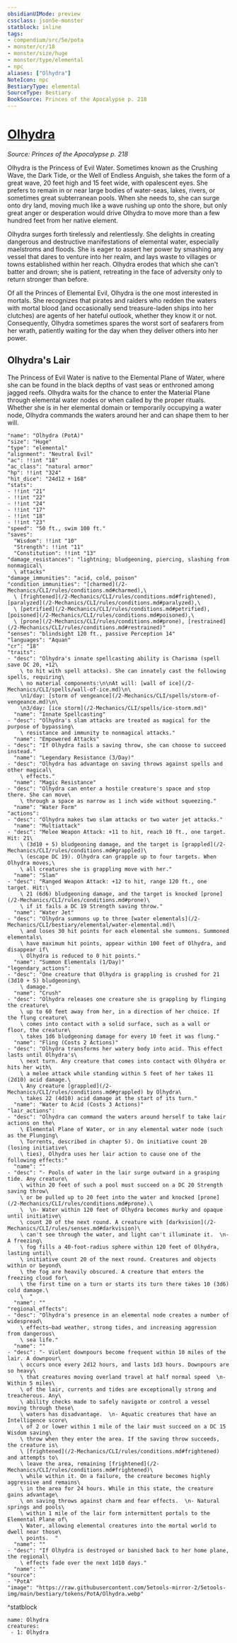 ```yaml
---
obsidianUIMode: preview
cssclass: json5e-monster
statblock: inline
tags:
- compendium/src/5e/pota
- monster/cr/18
- monster/size/huge
- monster/type/elemental
- npc
aliases: ["Olhydra"]
NoteIcon: npc
BestiaryType: elemental
SourceType: Bestiary
BookSource: Princes of the Apocalypse p. 218
---
```

# [Olhydra](2-Mechanics/CLI/bestiary/npc/olhydra-pota.md)
*Source: Princes of the Apocalypse p. 218*  

Olhydra is the Princess of Evil Water. Sometimes known as the Crushing Wave, the Dark Tide, or the Well of Endless Anguish, she takes the form of a great wave, 20 feet high and 15 feet wide, with opalescent eyes. She prefers to remain in or near large bodies of water-seas, lakes, rivers, or sometimes great subterranean pools. When she needs to, she can surge onto dry land, moving much like a wave rushing up onto the shore, but only great anger or desperation would drive Olhydra to move more than a few hundred feet from her native element.

Olhydra surges forth tirelessly and relentlessly. She delights in creating dangerous and destructive manifestations of elemental water, especially maelstroms and floods. She is eager to assert her power by smashing any vessel that dares to venture into her realm, and lays waste to villages or towns established within her reach. Olhydra erodes that which she can't batter and drown; she is patient, retreating in the face of adversity only to return stronger than before.

Of all the Princes of Elemental Evil, Olhydra is the one most interested in mortals. She recognizes that pirates and raiders who redden the waters with mortal blood (and occasionally send treasure-laden ships into her clutches) are agents of her hateful outlook, whether they know it or not. Consequently, Olhydra sometimes spares the worst sort of seafarers from her wrath, patiently waiting for the day when they deliver others into her power.

## Olhydra's Lair

The Princess of Evil Water is native to the Elemental Plane of Water, where she can be found in the black depths of vast seas or enthroned among jagged reefs. Olhydra waits for the chance to enter the Material Plane through elemental water nodes or when called by the proper rituals. Whether she is in her elemental domain or temporarily occupying a water node, Olhydra commands the waters around her and can shape them to her will.

```statblock
"name": "Olhydra (PotA)"
"size": "Huge"
"type": "elemental"
"alignment": "Neutral Evil"
"ac": !!int "18"
"ac_class": "natural armor"
"hp": !!int "324"
"hit_dice": "24d12 + 168"
"stats":
- !!int "21"
- !!int "22"
- !!int "24"
- !!int "17"
- !!int "18"
- !!int "23"
"speed": "50 ft., swim 100 ft."
"saves":
  "Wisdom": !!int "10"
  "Strength": !!int "11"
  "Constitution": !!int "13"
"damage_resistances": "lightning; bludgeoning, piercing, slashing from nonmagical\
  \ attacks"
"damage_immunities": "acid, cold, poison"
"condition_immunities": "[charmed](/2-Mechanics/CLI/rules/conditions.md#charmed),\
  \ [frightened](/2-Mechanics/CLI/rules/conditions.md#frightened), [paralyzed](/2-Mechanics/CLI/rules/conditions.md#paralyzed),\
  \ [petrified](/2-Mechanics/CLI/rules/conditions.md#petrified), [poisoned](/2-Mechanics/CLI/rules/conditions.md#poisoned),\
  \ [prone](/2-Mechanics/CLI/rules/conditions.md#prone), [restrained](/2-Mechanics/CLI/rules/conditions.md#restrained)"
"senses": "blindsight 120 ft., passive Perception 14"
"languages": "Aquan"
"cr": "18"
"traits":
- "desc": "Olhydra's innate spellcasting ability is Charisma (spell save DC 20, +12\
    \ to hit with spell attacks). She can innately cast the following spells, requiring\
    \ no material components:\n\nAt will: [wall of ice](/2-Mechanics/CLI/spells/wall-of-ice.md)\n\
    \n1/day: [storm of vengeance](/2-Mechanics/CLI/spells/storm-of-vengeance.md)\n\
    \n3/day: [ice storm](/2-Mechanics/CLI/spells/ice-storm.md)"
  "name": "Innate Spellcasting"
- "desc": "Olhydra's slam attacks are treated as magical for the purpose of bypassing\
    \ resistance and immunity to nonmagical attacks."
  "name": "Empowered Attacks"
- "desc": "If Olhydra fails a saving throw, she can choose to succeed instead."
  "name": "Legendary Resistance (3/Day)"
- "desc": "Olhydra has advantage on saving throws against spells and other magical\
    \ effects."
  "name": "Magic Resistance"
- "desc": "Olhydra can enter a hostile creature's space and stop there. She can move\
    \ through a space as narrow as 1 inch wide without squeezing."
  "name": "Water Form"
"actions":
- "desc": "Olhydra makes two slam attacks or two water jet attacks."
  "name": "Multiattack"
- "desc": "Melee Weapon Attack: +11 to hit, reach 10 ft., one target. Hit: 21\
    \ (3d10 + 5) bludgeoning damage, and the target is [grappled](/2-Mechanics/CLI/rules/conditions.md#grappled)\
    \ (escape DC 19). Olhydra can grapple up to four targets. When Olhydra moves,\
    \ all creatures she is grappling move with her."
  "name": "Slam"
- "desc": "Ranged Weapon Attack: +12 to hit, range 120 ft., one target. Hit:\
    \ 21 (6d6) bludgeoning damage, and the target is knocked [prone](/2-Mechanics/CLI/rules/conditions.md#prone)\
    \ if it fails a DC 19 Strength saving throw."
  "name": "Water Jet"
- "desc": "Olhydra summons up to three [water elementals](/2-Mechanics/CLI/bestiary/elemental/water-elemental.md)\
    \ and loses 30 hit points for each elemental she summons. Summoned elementals\
    \ have maximum hit points, appear within 100 feet of Olhydra, and disappear if\
    \ Olhydra is reduced to 0 hit points."
  "name": "Summon Elementals (1/Day)"
"legendary_actions":
- "desc": "One creature that Olhydra is grappling is crushed for 21 (3d10 + 5) bludgeoning\
    \ damage."
  "name": "Crush"
- "desc": "Olhydra releases one creature she is grappling by flinging the creature\
    \ up to 60 feet away from her, in a direction of her choice. If the flung creature\
    \ comes into contact with a solid surface, such as a wall or floor, the creature\
    \ takes 1d6 bludgeoning damage for every 10 feet it was flung."
  "name": "Fling (Costs 2 Actions)"
- "desc": "Olhydra transforms her watery body into acid. This effect lasts until Olhydra's\
    \ next turn. Any creature that comes into contact with Olhydra or hits her with\
    \ a melee attack while standing within 5 feet of her takes 11 (2d10) acid damage.\
    \ Any creature [grappled](/2-Mechanics/CLI/rules/conditions.md#grappled) by Olhydra\
    \ takes 22 (4d10) acid damage at the start of its turn."
  "name": "Water to Acid (Costs 3 Actions)"
"lair_actions":
- "desc": "Olhydra can command the waters around herself to take lair actions on the\
    \ Elemental Plane of Water, or in any elemental water node (such as the Plunging\
    \ Torrents, described in chapter 5). On initiative count 20 (losing initiative\
    \ ties), Olhydra uses her lair action to cause one of the following effects:"
  "name": ""
- "desc": "- Pools of water in the lair surge outward in a grasping tide. Any creature\
    \ within 20 feet of such a pool must succeed on a DC 20 Strength saving throw\
    \ or be pulled up to 20 feet into the water and knocked [prone](/2-Mechanics/CLI/rules/conditions.md#prone).\
    \  \n- Water within 120 feet of Olhydra becomes murky and opaque until initiative\
    \ count 20 of the next round. A creature with [darkvision](/2-Mechanics/CLI/rules/senses.md#darkvision)\
    \ can't see through the water, and light can't illuminate it.  \n- A freezing\
    \ fog fills a 40-foot-radius sphere within 120 feet of Olhydra, lasting until\
    \ initiative count 20 of the next round. Creatures and objects within or beyond\
    \ the fog are heavily obscured. A creature that enters the freezing cloud for\
    \ the first time on a turn or starts its turn there takes 10 (3d6) cold damage.\
    \  "
  "name": ""
"regional_effects":
- "desc": "Olhydra's presence in an elemental node creates a number of widespread\
    \ effects—bad weather, strong tides, and increasing aggression from dangerous\
    \ sea life."
  "name": ""
- "desc": "- Violent downpours become frequent within 10 miles of the lair. A downpour\
    \ occurs once every 2d12 hours, and lasts 1d3 hours. Downpours are so heavy\
    \ that creatures moving overland travel at half normal speed  \n- Within 5 miles\
    \ of the lair, currents and tides are exceptionally strong and treacherous. Any\
    \ ability checks made to safely navigate or control a vessel moving through these\
    \ waters has disadvantage.  \n- Aquatic creatures that have an Intelligence score\
    \ of 2 or lower within 1 mile of the lair must succeed on a DC 15 Wisdom saving\
    \ throw when they enter the area. If the saving throw succeeds, the creature is\
    \ [frightened](/2-Mechanics/CLI/rules/conditions.md#frightened) and attempts to\
    \ leave the area, remaining [frightened](/2-Mechanics/CLI/rules/conditions.md#frightened)\
    \ while within it. On a failure, the creature becomes highly aggressive and remains\
    \ in the area for 24 hours. While in this state, the creature gains advantage\
    \ on saving throws against charm and fear effects.  \n- Natural springs and pools\
    \ within 1 mile of the lair form intermittent portals to the Elemental Plane of\
    \ Water, allowing elemental creatures into the mortal world to dwell near those\
    \ points.  "
  "name": ""
- "desc": "If Olhydra is destroyed or banished back to her home plane, the regional\
    \ effects fade over the next 1d10 days."
  "name": ""
"source":
- "PotA"
"image": "https://raw.githubusercontent.com/5etools-mirror-2/5etools-img/main/bestiary/tokens/PotA/Olhydra.webp"
```
^statblock

```encounter-table
name: Olhydra
creatures:
 - 1: Olhydra
```